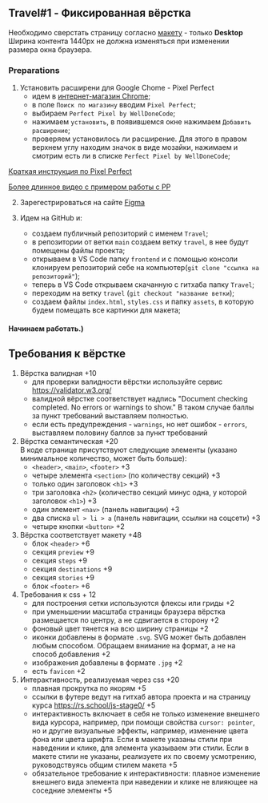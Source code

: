 ## Travel#1 - Фиксированная вёрстка

Необходимо сверстать страницу согласно [макету](https://www.figma.com/file/BhULVGGIachSAjoBazhP9P/Travel?node-id=1%3A2) - только **Desktop**  
Ширина контента 1440рх не должна изменяться при изменении размера окна браузера.

### Preparations

1. Установить расширени для Google Chome - Pixel Perfect
    - идем в [интернет-магазин Chrome](https://chrome.google.com/webstore/category/extensions?hl=ru);
    - в поле `Поиск по магазину` вводим `Pixel Perfect`;
    - выбираем `Perfect Pixel by WellDoneCode`;
    - нажимаем `установить`, в появившемся окне нажимаем `Добавить расширение`;
    - проверяем установилось ли расширение. Для этого в правом верхнем углу находим значок в виде мозайки, нажимаем и смотрим есть ли в списке `Perfect Pixel by WellDoneCode`;
 
 [Краткая инструкция по Pixel Perfect](https://www.youtube.com/watch?v=4YaEiFjRgn0)
 
 [Более длинное видео с примером работы с PP](https://www.youtube.com/watch?v=3goWqJcV4u8)
 

2. Зарегестрироваться на сайте [Figma](https://www.figma.com)


3. Идем на GitHub и: 
    - создаем публичный репозиторий с именем `Travel`;
    - в репозитории от ветки `main` создаем ветку `travel`, в нее будут помещены файлы проекта;
    - открываем в VS Code папку `frontend` и с помощью консоли клонируем репозиторий себе на компьютер(`git clone "ссылка на репозиторий"`);
    - теперь в VS Code открываем скачанную с гитхаба папку `Travel`;
    - переходим на ветку `travel` (`git checkout "название ветки`);
    - создаем файлы `index.html`, `styles.css` и папку `assets`, в которую будем помещать все картинки для макета;
 
#### Начинаем работать.)

## Требования к вёрстке
1. Вёрстка валидная +10
   - для проверки валидности вёрстки используйте сервис https://validator.w3.org/  
   - валидной вёрстке соответствует надпись "Document checking completed. No errors or warnings to show." В таком случае баллы за пункт требований выставляем полностью.
   - если есть предупреждения - `warnings`, но нет ошибок - `errors`, выставляем половину баллов за пункт требований
2. Вёрстка семантическая +20  
   В коде странице присутствуют следующие элементы (указано минимальное количество, может быть больше):
   - `<header>`, `<main>`, `<footer>` +3
   - четыре элемента `<section>` (по количеству секций) +3
   - только один заголовок `<h1>` +3
   - три заголовка `<h2>` (количество секций минус одна, у которой заголовок `<h1>`) +3
   - один элемент `<nav>` (панель навигации) +3
   - два списка `ul > li > a` (панель навигации, ссылки на соцсети) +3
   - четыре кнопки `<button>` +2
3. Вёрстка соответствует макету +48
   - блок `<header>` +6
   - секция `preview` +9
   - секция `steps` +9
   - секция `destinations` +9
   - секция `stories` +9
   - блок `<footer>` +6 
4. Требования к css + 12
   - для построения сетки используются флексы или гриды +2
   - при уменьшении масштаба страницы браузера вёрстка размещается по центру, а не сдвигается в сторону +2
   - фоновый цвет тянется на всю ширину страницы +2
   - иконки добавлены в формате `.svg`. SVG может быть добавлен любым способом. Обращаем внимание на формат, а не на способ добавления +2
   - изображения добавлены в формате `.jpg` +2
   - есть `favicon` +2
5. Интерактивность, реализуемая через css +20
   - плавная прокрутка по якорям +5
   - ссылки в футере ведут на гитхаб автора проекта и на страницу курса https://rs.school/js-stage0/ +5
   - интерактивность включает в себя не только изменение внешнего вида курсора, например, при помощи свойства `cursor: pointer`, но и другие визуальные эффекты, например, изменение цвета фона или цвета шрифта. Если в макете указаны стили при наведении и клике, для элемента указываем эти стили. Если в макете стили не указаны, реализуете их по своему усмотрению, руководствуясь общим стилем макета +5
   - обязательное требование к интерактивности: плавное изменение внешнего вида элемента при наведении и клике не влияющее на соседние элементы +5

